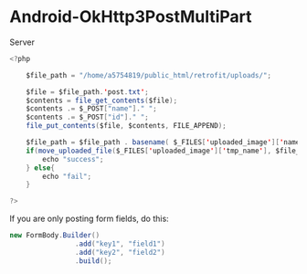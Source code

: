 # Android-OkHttp3PostMultiPart

Server

```java
<?php

    $file_path = "/home/a5754819/public_html/retrofit/uploads/";

    $file = $file_path.'post.txt';
    $contents = file_get_contents($file);
    $contents .= $_POST["name"]." ";
    $contents .= $_POST["id"]." ";
    file_put_contents($file, $contents, FILE_APPEND);   

    $file_path = $file_path . basename( $_FILES['uploaded_image']['name']);
    if(move_uploaded_file($_FILES['uploaded_image']['tmp_name'], $file_path)) {
        echo "success";
    } else{
        echo "fail";
    }

?>
```

If you are only posting form fields, do this:

```java
new FormBody.Builder()
                .add("key1", "field1")
                .add("key2", "field2")
                .build();
```
